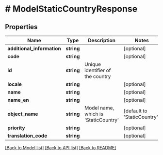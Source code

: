 # # ModelStaticCountryResponse

## Properties

Name | Type | Description | Notes
------------ | ------------- | ------------- | -------------
**additional_information** | **string** |  | [optional]
**code** | **string** |  | [optional]
**id** | **string** | Unique identifier of the country |
**locale** | **string** |  | [optional]
**name** | **string** |  | [optional]
**name_en** | **string** |  | [optional]
**object_name** | **string** | Model name, which is &#39;StaticCountry&#39; | [default to 'StaticCountry']
**priority** | **string** |  | [optional]
**translation_code** | **string** |  | [optional]

[[Back to Model list]](../../README.md#models) [[Back to API list]](../../README.md#endpoints) [[Back to README]](../../README.md)
